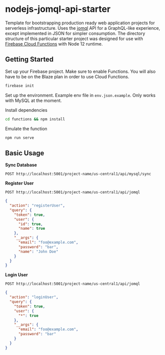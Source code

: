 # nodejs-jomql-api-starter

Template for bootstrapping production ready web application projects for serverless infrastructure. Uses the [jomql](https://github.com/big213/jomql) API for a GraphQL-like experience, except implemented in JSON for simpler consumption. The directory structure of this particular starter project was designed for use with [Firebase Cloud Functions](https://firebase.google.com/docs/functions) with Node 12 runtime.

## Getting Started

Set up your Firebase project. Make sure to enable Functions. You will also have to be on the Blaze plan in order to use Cloud Functions.

```bash
firebase init
```

Set up the environment. Example env file in `env.json.example`. Only works with MySQL at the moment.

Install dependencies

```bash
cd functions && npm install
```

Emulate the function

```bash
npm run serve
```

## Basic Usage

**Sync Database**

`POST http://localhost:5001/project-name/us-central1/api/mysql/sync`

**Register User**

`POST http://localhost:5001/project-name/us-central1/api/jomql`

```json
{
  "action": "registerUser",
  "query": {
    "token": true,
    "user": {
      "id": true,
      "name": true
    },
    "__args": {
      "email": "foo@example.com",
      "password": "bar",
      "name": "John Doe"
    }
  }
}
```

**Login User**

`POST http://localhost:5001/project-name/us-central1/api/jomql`

```json
{
  "action": "loginUser",
  "query": {
    "token": true,
    "user": {
      "*": true
    },
    "__args": {
      "email": "foo@example.com",
      "password": "bar"
    }
  }
}
```
